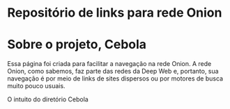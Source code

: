 # Repositório de links para rede Onion

<h1>Sobre o projeto, Cebola</h1>

<p>Essa página foi criada para facilitar a navegação na rede  Onion. A rede Onion, como sabemos, faz parte das redes da Deep Web e, portanto, sua navegação é por meio de links de sites dispersos ou por motores de busca muito pouco usuais.</p>

<p>O intuito do diretório Cebola</p>
